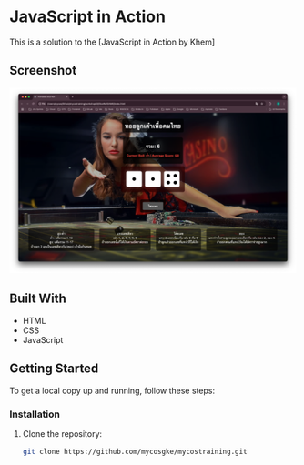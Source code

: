 # JavaScript in Action

This is a solution to the [JavaScript in Action by Khem]

## Screenshot

![Screenshot](completed/screen.png)

## Built With

- HTML
- CSS
- JavaScript

## Getting Started

To get a local copy up and running, follow these steps:

### Installation

1. Clone the repository:
   ```sh
   git clone https://github.com/mycosgke/mycostraining.git